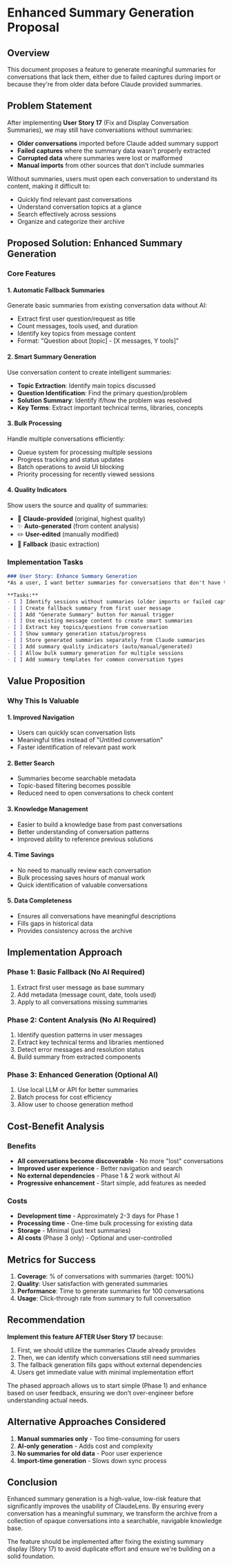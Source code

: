 # Enhanced Summary Generation Proposal

## Overview
This document proposes a feature to generate meaningful summaries for conversations that lack them, either due to failed captures during import or because they're from older data before Claude provided summaries.

## Problem Statement

After implementing **User Story 17** (Fix and Display Conversation Summaries), we may still have conversations without summaries:
- **Older conversations** imported before Claude added summary support
- **Failed captures** where the summary data wasn't properly extracted
- **Corrupted data** where summaries were lost or malformed
- **Manual imports** from other sources that don't include summaries

Without summaries, users must open each conversation to understand its content, making it difficult to:
- Quickly find relevant past conversations
- Understand conversation topics at a glance
- Search effectively across sessions
- Organize and categorize their archive

## Proposed Solution: Enhanced Summary Generation

### Core Features

#### 1. **Automatic Fallback Summaries**
Generate basic summaries from existing conversation data without AI:
- Extract first user question/request as title
- Count messages, tools used, and duration
- Identify key topics from message content
- Format: "Question about [topic] - [X messages, Y tools]"

#### 2. **Smart Summary Generation**
Use conversation content to create intelligent summaries:
- **Topic Extraction**: Identify main topics discussed
- **Question Identification**: Find the primary question/problem
- **Solution Summary**: Identify if/how the problem was resolved
- **Key Terms**: Extract important technical terms, libraries, concepts

#### 3. **Bulk Processing**
Handle multiple conversations efficiently:
- Queue system for processing multiple sessions
- Progress tracking and status updates
- Batch operations to avoid UI blocking
- Priority processing for recently viewed sessions

#### 4. **Quality Indicators**
Show users the source and quality of summaries:
- 🤖 **Claude-provided** (original, highest quality)
- ✨ **Auto-generated** (from content analysis)
- ✏️ **User-edited** (manually modified)
- 📝 **Fallback** (basic extraction)

### Implementation Tasks

```markdown
### User Story: Enhance Summary Generation
*As a user, I want better summaries for conversations that don't have them, so all my sessions have meaningful descriptions.*

**Tasks:**
- [ ] Identify sessions without summaries (older imports or failed captures)
- [ ] Create fallback summary from first user message
- [ ] Add "Generate Summary" button for manual trigger
- [ ] Use existing message content to create smart summaries
- [ ] Extract key topics/questions from conversation
- [ ] Show summary generation status/progress
- [ ] Store generated summaries separately from Claude summaries
- [ ] Add summary quality indicators (auto/manual/generated)
- [ ] Allow bulk summary generation for multiple sessions
- [ ] Add summary templates for common conversation types
```

## Value Proposition

### Why This Is Valuable

#### 1. **Improved Navigation**
- Users can quickly scan conversation lists
- Meaningful titles instead of "Untitled conversation"
- Faster identification of relevant past work

#### 2. **Better Search**
- Summaries become searchable metadata
- Topic-based filtering becomes possible
- Reduced need to open conversations to check content

#### 3. **Knowledge Management**
- Easier to build a knowledge base from past conversations
- Better understanding of conversation patterns
- Improved ability to reference previous solutions

#### 4. **Time Savings**
- No need to manually review each conversation
- Bulk processing saves hours of manual work
- Quick identification of valuable conversations

#### 5. **Data Completeness**
- Ensures all conversations have meaningful descriptions
- Fills gaps in historical data
- Provides consistency across the archive

## Implementation Approach

### Phase 1: Basic Fallback (No AI Required)
1. Extract first user message as base summary
2. Add metadata (message count, date, tools used)
3. Apply to all conversations missing summaries

### Phase 2: Content Analysis (No AI Required)
1. Identify question patterns in user messages
2. Extract key technical terms and libraries mentioned
3. Detect error messages and resolution status
4. Build summary from extracted components

### Phase 3: Enhanced Generation (Optional AI)
1. Use local LLM or API for better summaries
2. Batch process for cost efficiency
3. Allow user to choose generation method

## Cost-Benefit Analysis

### Benefits
- **All conversations become discoverable** - No more "lost" conversations
- **Improved user experience** - Better navigation and search
- **No external dependencies** - Phase 1 & 2 work without AI
- **Progressive enhancement** - Start simple, add features as needed

### Costs
- **Development time** - Approximately 2-3 days for Phase 1
- **Processing time** - One-time bulk processing for existing data
- **Storage** - Minimal (just text summaries)
- **AI costs** (Phase 3 only) - Optional and user-controlled

## Metrics for Success

1. **Coverage**: % of conversations with summaries (target: 100%)
2. **Quality**: User satisfaction with generated summaries
3. **Performance**: Time to generate summaries for 100 conversations
4. **Usage**: Click-through rate from summary to full conversation

## Recommendation

**Implement this feature AFTER User Story 17** because:

1. First, we should utilize the summaries Claude already provides
2. Then, we can identify which conversations still need summaries
3. The fallback generation fills gaps without external dependencies
4. Users get immediate value with minimal implementation effort

The phased approach allows us to start simple (Phase 1) and enhance based on user feedback, ensuring we don't over-engineer before understanding actual needs.

## Alternative Approaches Considered

1. **Manual summaries only** - Too time-consuming for users
2. **AI-only generation** - Adds cost and complexity
3. **No summaries for old data** - Poor user experience
4. **Import-time generation** - Slows down sync process

## Conclusion

Enhanced summary generation is a high-value, low-risk feature that significantly improves the usability of ClaudeLens. By ensuring every conversation has a meaningful summary, we transform the archive from a collection of opaque conversations into a searchable, navigable knowledge base.

The feature should be implemented after fixing the existing summary display (Story 17) to avoid duplicate effort and ensure we're building on a solid foundation.
